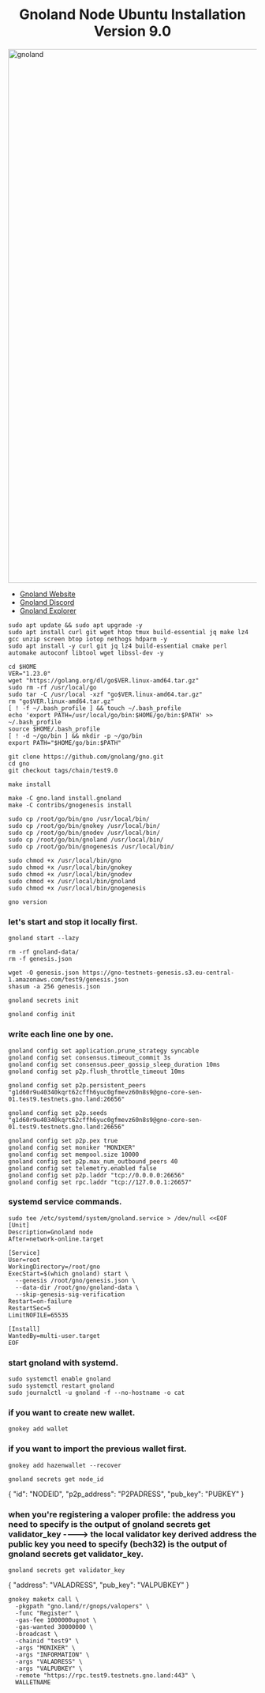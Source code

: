 <h1 align="center"> Gnoland Node Ubuntu Installation Version 9.0 </h1>

<img width="1920" height="1080" alt="gnoland" src="https://github.com/user-attachments/assets/fcb92812-05a8-46f5-933a-66393fff96c2" />

* [Gnoland Website](https://gno.land/)<br>
* [Gnoland Discord](https://discord.com/invite/S8nKUqwkPn)<br>
* [Gnoland Explorer](https://gnoscan.io/?type=custom&rpcUrl=https://rpc.test7.testnets.gno.land/&indexerUrl=)<br>



```
sudo apt update && sudo apt upgrade -y
sudo apt install curl git wget htop tmux build-essential jq make lz4 gcc unzip screen btop iotop nethogs hdparm -y
sudo apt install -y curl git jq lz4 build-essential cmake perl automake autoconf libtool wget libssl-dev -y
```

```
cd $HOME
VER="1.23.0"
wget "https://golang.org/dl/go$VER.linux-amd64.tar.gz"
sudo rm -rf /usr/local/go
sudo tar -C /usr/local -xzf "go$VER.linux-amd64.tar.gz"
rm "go$VER.linux-amd64.tar.gz"
[ ! -f ~/.bash_profile ] && touch ~/.bash_profile
echo 'export PATH=/usr/local/go/bin:$HOME/go/bin:$PATH' >> ~/.bash_profile
source $HOME/.bash_profile
[ ! -d ~/go/bin ] && mkdir -p ~/go/bin
export PATH="$HOME/go/bin:$PATH"
```

```
git clone https://github.com/gnolang/gno.git
cd gno
git checkout tags/chain/test9.0
```

```
make install
```

```
make -C gno.land install.gnoland
make -C contribs/gnogenesis install
```

```
sudo cp /root/go/bin/gno /usr/local/bin/
sudo cp /root/go/bin/gnokey /usr/local/bin/
sudo cp /root/go/bin/gnodev /usr/local/bin/
sudo cp /root/go/bin/gnoland /usr/local/bin/
sudo cp /root/go/bin/gnogenesis /usr/local/bin/
```

```
sudo chmod +x /usr/local/bin/gno
sudo chmod +x /usr/local/bin/gnokey
sudo chmod +x /usr/local/bin/gnodev
sudo chmod +x /usr/local/bin/gnoland
sudo chmod +x /usr/local/bin/gnogenesis
```

```
gno version
```

### let's start and stop it locally first. 
```
gnoland start --lazy
```

```
rm -rf gnoland-data/
rm -f genesis.json
```

```
wget -O genesis.json https://gno-testnets-genesis.s3.eu-central-1.amazonaws.com/test9/genesis.json
shasum -a 256 genesis.json
```

```
gnoland secrets init
```

```
gnoland config init
```

### write each line one by one.

```
gnoland config set application.prune_strategy syncable
gnoland config set consensus.timeout_commit 3s
gnoland config set consensus.peer_gossip_sleep_duration 10ms
gnoland config set p2p.flush_throttle_timeout 10ms

gnoland config set p2p.persistent_peers "g1d60r9u40340kqrt62cffh6yuc0gfmevz60n8s9@gno-core-sen-01.test9.testnets.gno.land:26656"

gnoland config set p2p.seeds "g1d60r9u40340kqrt62cffh6yuc0gfmevz60n8s9@gno-core-sen-01.test9.testnets.gno.land:26656"

gnoland config set p2p.pex true
gnoland config set moniker "MONIKER"
gnoland config set mempool.size 10000
gnoland config set p2p.max_num_outbound_peers 40
gnoland config set telemetry.enabled false
gnoland config set p2p.laddr "tcp://0.0.0.0:26656"
gnoland config set rpc.laddr "tcp://127.0.0.1:26657"
```

### systemd service commands.
```
sudo tee /etc/systemd/system/gnoland.service > /dev/null <<EOF
[Unit]
Description=Gnoland node
After=network-online.target

[Service]
User=root
WorkingDirectory=/root/gno
ExecStart=$(which gnoland) start \
  --genesis /root/gno/genesis.json \
  --data-dir /root/gno/gnoland-data \
  --skip-genesis-sig-verification
Restart=on-failure
RestartSec=5
LimitNOFILE=65535

[Install]
WantedBy=multi-user.target
EOF

```

### start gnoland with systemd.
```
sudo systemctl enable gnoland
sudo systemctl restart gnoland
sudo journalctl -u gnoland -f --no-hostname -o cat
```

### if you want to create new wallet.
```
gnokey add wallet
```


### if you want to import the previous wallet first.
```
gnokey add hazenwallet --recover
```

```
gnoland secrets get node_id
```
{
    "id": "NODEID",
    "p2p_address": "P2PADRESS",
    "pub_key": "PUBKEY"
}

### when you're registering a valoper profile: the address you need to specify is the output of gnoland secrets get validator_key ----> the local validator key derived address the public key you need to specify (bech32) is the output of gnoland secrets get validator_key.

```
gnoland secrets get validator_key
```

{
    "address": "VALADRESS",
    "pub_key": "VALPUBKEY"
}


```
gnokey maketx call \
  -pkgpath "gno.land/r/gnops/valopers" \
  -func "Register" \
  -gas-fee 1000000ugnot \
  -gas-wanted 30000000 \
  -broadcast \
  -chainid "test9" \
  -args "MONIKER" \
  -args "INFORMATION" \
  -args "VALADRESS" \
  -args "VALPUBKEY" \
  -remote "https://rpc.test9.testnets.gno.land:443" \
  WALLETNAME
```


